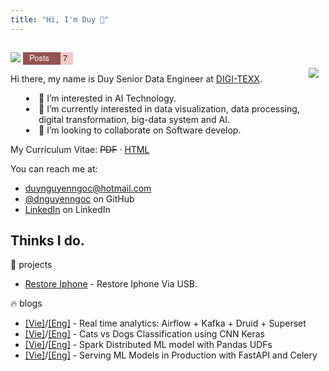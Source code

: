```yaml
---
title: "Hi, I'm Duy 👋"
---
```


<div>
    <div style='display: inline-flex; list-style-type: none; padding-top: 15px; font-family: "Helvetica Neue", sans-serif;'>
        <li>
            <img src='https://visitor-badge.glitch.me/badge?page_id=dnguyenngoc.github.io&left_text=Visitors'/>
        </li>
         <li style='background: #955251; width:60px; height:20px;text-align:center; margin-left:4px;'>
           <p style='font-size: 13px; margin-top:-1px; float:left;padding-left:10px;color:white'>Posts</p>
        </li>
        <li style='background: #f7cac9; width:20px; height:20px;'><p style='font-size: 13px; margin-top:-1px; float:left;padding-left:4px;'>
        7
        </p></li>
    </div>
</div>


Hi there, my name is Duy Senior Data Engineer at [DIGI-TEXX](https://digi-texx.com/).

<div style='display:inline-flex'>
  <div style='display: block; padding-left:25px'>
    <div style='display:inline-flex;'>
      <li></li>
      <li style='list-style-type: none;'>👀 I’m interested in AI Technology.</li>
    </div>
    <div style='display:inline-flex;'>
      <li></li>
      <li style='list-style-type: none;'>🌱 I’m currently interested in data visualization, data processing, digital transformation, big-data system and AI.</li>
    </div>
    <div style='display:inline-flex;'>
      <li></li>
      <li style='list-style-type: none;'>💞️ I’m looking to collaborate on Software develop.</li>
    </div>
  </div>
  <div style='float:right; padding-right:200px; width:500px; margin-top:-40px'><img src='dog.gif'></img></div>
</div>



My Curriculum Vitae: ~~PDF~~ · [HTML](cv.html)

You can reach me at:

- [duynguyenngoc@hotmail.com](mailto:duynguyenngoc@hotmail.com)
- [@dnguyenngoc](https://github.com/dnguyenngoc/) on GitHub
- [LinkedIn](https://www.linkedin.com/in/dnguyenngoc/) on LinkedIn

## Thinks I do.

:rice: projects

- [Restore Iphone](https://github.com/dnguyenngoc/envios) - Restore Iphone Via USB.

:fire: blogs
- [[Vie]](https://viblo.asia/p/real-time-analytics-airflow-kafka-druid-superset-1Je5EAYj5nL)/[[Eng]](/posts/real-time-analytics-airflow-kafka-druid-superset) - Real time analytics: Airflow + Kafka + Druid + Superset
- [[Vie]](https://viblo.asia/p/cats-vs-dogs-classification-using-cnn-keras-1Je5EAx15nL)/[[Eng]](/posts/cats-vs-dogs-classification-using-cnn-keras) - Cats vs Dogs Classification using CNN Keras
- [[Vie]](https://viblo.asia/p/spark-distributed-ml-model-with-pandas-udfs-maGK7rWe5j2)/[[Eng]](/posts/spark-distributed-ml-model-with-pandas-udfs) - Spark Distributed ML model with Pandas UDFs
- [[Vie]](https://viblo.asia/p/serving-ml-models-in-production-with-fastapi-and-celery-924lJROmlPM)/[[Eng]](/posts/serving-ml-models-in-production-with-fastapi-and-celery) - Serving ML Models in Production with FastAPI and Celery

